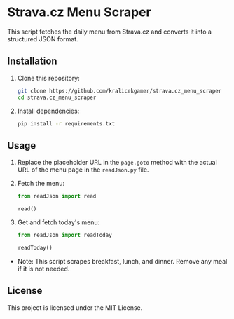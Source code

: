 # Strava.cz Menu Scraper
This script fetches the daily menu from Strava.cz and converts it into a structured JSON format.
## Installation
1. Clone this repository:
    ```bash
    git clone https://github.com/kralicekgamer/strava.cz_menu_scraper
    cd strava.cz_menu_scraper
    ```

2. Install dependencies:
    ```bash
    pip install -r requirements.txt
    ```

## Usage
1. Replace the placeholder URL in the `page.goto` method with the actual URL of the menu page in the `readJson.py` file.

2. Fetch the menu:
    ```python
    from readJson import read

    read()
    ```

3. Get and fetch today's menu:
    ```python
    from readJson import readToday

    readToday()
    ```

- Note: This script scrapes breakfast, lunch, and dinner. Remove any meal if it is not needed.

## License
This project is licensed under the MIT License.

